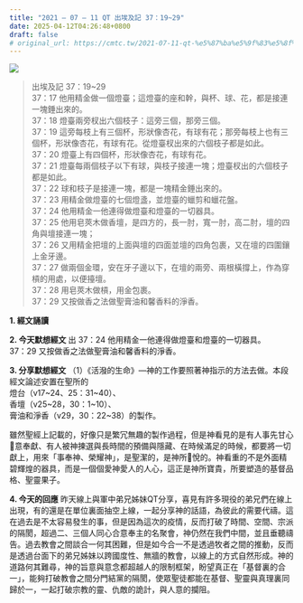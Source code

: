 ```yaml
---
title: "2021 – 07 – 11 QT 出埃及記 37：19~29"
date: 2025-04-12T04:26:48+0800
draft: false
# original_url: https://cmtc.tw/2021-07-11-qt-%e5%87%ba%e5%9f%83%e5%8f%8a%e8%a8%98-37%ef%bc%9a1929
---
```


![](/images/qt.jpg)
> 出埃及記 37：19\~29  
> 37：17 他用精金做一個燈臺；這燈臺的座和幹，與杯、球、花，都是接連一塊錘出來的。  
> 37：18 燈臺兩旁杈出六個枝子：這旁三個，那旁三個。  
> 37：19 這旁每枝上有三個杯，形狀像杏花，有球有花；那旁每枝上也有三個杯，形狀像杏花，有球有花。從燈臺杈出來的六個枝子都是如此。  
> 37：20 燈臺上有四個杯，形狀像杏花，有球有花。  
> 37：21 燈臺每兩個枝子以下有球，與枝子接連一塊；燈臺杈出的六個枝子都是如此。  
> 37：22 球和枝子是接連一塊，都是一塊精金錘出來的。  
> 37：23 用精金做燈臺的七個燈盞，並燈臺的蠟剪和蠟花盤。  
> 37：24 他用精金一他連得做燈臺和燈臺的一切器具。  
> 37：25 他用皂莢木做香壇，是四方的，長一肘，寬一肘，高二肘，壇的四角與壇接連一塊；  
> 37：26 又用精金把壇的上面與壇的四面並壇的四角包裹，又在壇的四圍鑲上金牙邊。  
> 37：27 做兩個金環，安在牙子邊以下，在壇的兩旁、兩根橫撐上，作為穿槓的用處，以便擡壇。  
> 37：28 用皂莢木做槓，用金包裹。  
> 37：29 又按做香之法做聖膏油和馨香料的淨香。

**1. 經文誦讀**

**2.  今天默想經文**
出 37：24 他用精金一他連得做燈臺和燈臺的一切器具。  
37：29 又按做香之法做聖膏油和馨香料的淨香。

**3. 分享默想經文**
（1）《活潑的生命》—神的工作要照著神指示的方法去做。本段經文論述安置在聖所的  
燈台（v17\~24、25：31\~40）、  
香壇（v25\~28，30：1\~10）、  
膏油和淨香（v29，30：22\~38）的製作。

雖然聖經上記載的，好像只是繁冗無趣的製作過程，但是神看見的是有人事先甘心𣠋意奉獻、有人被神揀選與長時間的預備與隱藏、在時候滿足的時候，都要將一切獻上，用來「事奉神、榮耀神」，是聖潔的，是神所𠺇悅的。神看重的不是外面精碧輝煌的器具，而是一個個愛神愛人的人心，這正是神所寶貴，所要塑造的基督品格、聖靈果子。

**4. 今天的回應**
昨天線上與軍中弟兄姊妹QT分享，喜見有許多現役的弟兄們在線上出現，有的還是在單位裏面抽空上線，一起分享神的話語，為彼此的需要代禱。這在過去是不太容易發生的事，但是因為這次的疫情，反而打破了時間、空間、宗派的隔閡，超過二、三個人同心合意奉主的名聚會，神仍然在我們中間，並且垂聽禱告。過去教會之間談合一何其困難，但是如今合一不是透過牧者之間的推動，反而是透過台面下的弟兄姊妹以跨國度性、無牆的教會，以線上的方式自然形成。神的道路何其難尋，神的旨意與意念都超越人的限制框架，盼望真正在「基督裏的合一」，能夠打破教會之間分門結黨的隔閡，使眾聖徒都能在基督、聖靈與真理裏同歸於一，一起打破宗教的靈、仇敵的詭計，與人意的攔阻。

